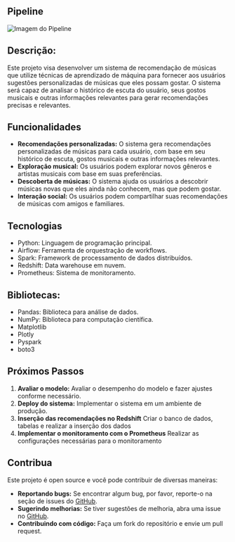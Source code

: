 ## Pipeline

![Imagem do Pipeline](https://drive.google.com/uc?id=1Xi8xvPY2t194eTvDgcnmd9r32I-mFuUU)

## Descrição:

Este projeto visa desenvolver um sistema de recomendação de músicas que utilize técnicas de aprendizado de máquina para fornecer aos usuários sugestões personalizadas de músicas que eles possam gostar. O sistema será capaz de analisar o histórico de escuta do usuário, seus gostos musicais e outras informações relevantes para gerar recomendações precisas e relevantes.

## Funcionalidades

- **Recomendações personalizadas:** O sistema gera recomendações personalizadas de músicas para cada usuário, com base em seu histórico de escuta, gostos musicais e outras informações relevantes.
- **Exploração musical:** Os usuários podem explorar novos gêneros e artistas musicais com base em suas preferências.
- **Descoberta de músicas:** O sistema ajuda os usuários a descobrir músicas novas que eles ainda não conhecem, mas que podem gostar.
- **Interação social:** Os usuários podem compartilhar suas recomendações de músicas com amigos e familiares.

## Tecnologias

- Python: Linguagem de programação principal.
- Airflow: Ferramenta de orquestração de workflows.
- Spark: Framework de processamento de dados distribuídos.
- Redshift: Data warehouse em nuvem.
- Prometheus: Sistema de monitoramento.

## Bibliotecas:
- Pandas: Biblioteca para análise de dados.
- NumPy: Biblioteca para computação científica.
- Matplotlib
- Plotly
- Pyspark
- boto3

## Próximos Passos

1. **Avaliar o modelo:** Avaliar o desempenho do modelo e fazer ajustes conforme necessário.
2. **Deploy do sistema:** Implementar o sistema em um ambiente de produção.
3. **Inserção das recomendações no Redshift** Criar o banco de dados, tabelas e realizar a inserção dos dados
4. **Implementar o monitoramento com o Prometheus** Realizar as configurações necessárias para o monitoramento

## Contribua

Este projeto é open source e você pode contribuir de diversas maneiras:

- **Reportando bugs:** Se encontrar algum bug, por favor, reporte-o na seção de issues do [GitHub](https://github.com/tiagovinuto/sua_musica_recomendation_system).
- **Sugerindo melhorias:** Se tiver sugestões de melhoria, abra uma issue no [GitHub](https://github.com/tiagovinuto/sua_musica_recomendation_system).
- **Contribuindo com código:** Faça um fork do repositório e envie um pull request.


